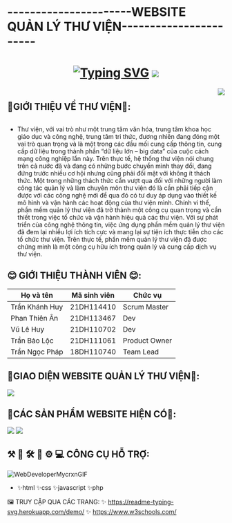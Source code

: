 <h1 >----------------------WEBSITE QUẢN LÝ THƯ VIỆN-----------------------</h1>
<h1 align="center">
  <a href="https://git.io/typing-svg">
    <a href="https://git.io/typing-svg"><img src="https://readme-typing-svg.herokuapp.com?font=Arial&weight=800&height=80&text-align=center&size=40&pause=1000&color=512AF7&random=false&width=550&lines=Chào+Mừng+Thầy+Và+Các+Bạn" alt="Typing SVG" /></a>
  </a>
  <img src="https://github.com/PTA123/Nhom05_QuanLyThuVien_T6_Ca4/assets/128558599/cb9f965f-6883-4346-8a7b-43be2ed9ce64"/>
  
  </h1>

<div style="display:flex; justify-content: space-between;">
  <h2> 📗GIỚI THIỆU VỀ THƯ VIỆN📗:</h2>
  <img src="https://github.com/PTA123/Nhom05_QuanLyThuVien_T6_Ca4/blob/main/image_processing20210517-8167-y8o15m.gif"/>
</div>


* Thư viện, với vai trò như một trung tâm văn hóa, trung tâm khoa học giáo dục và công nghệ, trung tâm tri thức, đương nhiên đang đóng một vai trò quan trọng và là một trong các đầu mối cung cấp thông tin, cung cấp dữ liệu trong thành phần “dữ liệu lớn – big data” của cuộc cách mạng công nghiệp lần này. Trên thực tế, hệ thống thư viện nói chung trên cả nước đã và đang có những bước chuyển mình thay đổi, đang đứng trước nhiều cơ hội nhưng cũng phải đối mặt với không ít thách thức. Một trong những thách thức cần vượt qua đối với những người làm công tác quản lý và làm chuyên môn thư viện đó là cần phải tiếp cận được với các công nghệ mới để qua đó có tư duy áp dụng vào thiết kế mô hình và vận hành các hoạt động của thư viện mình. Chính vì thế, phần mềm quản lý thư viện đã trở thành một công cụ quan trọng và cần thiết trong việc tổ chức và vận hành hiệu quả các thư viện. Với sự phát triển của công nghệ thông tin, việc ứng dụng phần mềm quản lý thư viện đã đem lại nhiều lợi ích tích cực và mang lại sự tiện ích thực tiễn cho các tổ chức thư viện. Trên thực tế, phần mềm quản lý thư viện đã được chứng minh là một công cụ hữu ích trong quản lý và cung cấp dịch vụ thư viện.


## 😊 GIỚI THIỆU THÀNH VIÊN 😊:
| Họ và tên           | Mã sinh viên  | Chức vụ  | 
| ------------------- | ------------- | -------- |
| Trần Khánh Huy      | 21DH114410 | Scrum Master  |
| Phan Thiên Ân       | 21DH113467 | Dev |
| Vũ Lê Huy           | 21DH110702 | Dev |
| Trần Bảo Lộc        | 21DH111061 | Product Owner |
| Trần Ngọc Pháp      | 18DH110740 | Team Lead |


## 🎇GIAO DIỆN WEBSITE QUẢN LÝ THƯ VIỆN🎇:
<img src="https://github.com/PTA123/Nhom05_QuanLyThuVien_T6_Ca4/assets/128558599/1fd3f8f6-f34c-4114-b55e-bb6003c34fb6"/>


## 🎫CÁC SẢN PHẨM WEBSITE HIỆN CÓ🎫:
<img src="https://github.com/PTA123/Nhom05_QuanLyThuVien_T6_Ca4/assets/130620317/c6262a83-9f2e-40e0-9d43-477b3f20b2c2"/>

<img src="https://github.com/PTA123/Nhom05_QuanLyThuVien_T6_Ca4/assets/130620317/1ecdbb04-3f3a-4bc2-96ff-6b3192f1d7af"/>


## ⚒ 🔨 🛠 🔧 ⚙ 💻 CÔNG CỤ HỖ TRỢ:
   ![WebDeveloperMycrxnGIF](https://github.com/PTA123/Nhom05_QuanLyThuVien_T6_Ca4/assets/130620317/04787732-9f03-447f-9148-466aed55f89b)
*  ✨html       ✨css       ✨javascript       ✨php


🖼  TRUY CẬP QUA CÁC TRANG: 
✨ https://readme-typing-svg.herokuapp.com/demo/
✨ https://www.w3schools.com/





  
